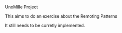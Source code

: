 UnoMille Project

This aims to do an exercise about the Remoting Patterns

It still needs to be corretly implemented.
